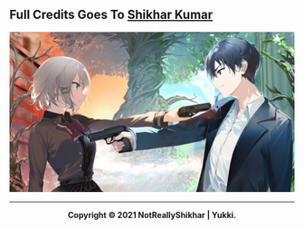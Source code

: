 ## Full Credits Goes To [Shikhar Kumar](https://github.com/NotReallyShikhar)

<p align="center"><a href="https://github.com/TheMalware"><img src="die.jpg"></a></p>

-------------------

<p align="center">
    <b>Copyright © 2021 NotReallyShikhar | Yukki.
</p>
